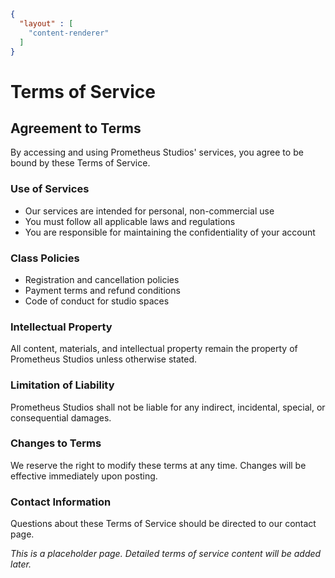 ```json
{
  "layout" : [
    "content-renderer"
  ]
}
```
# Terms of Service

## Agreement to Terms

By accessing and using Prometheus Studios' services, you agree to be bound by these Terms of Service.

### Use of Services

- Our services are intended for personal, non-commercial use
- You must follow all applicable laws and regulations
- You are responsible for maintaining the confidentiality of your account

### Class Policies

- Registration and cancellation policies
- Payment terms and refund conditions
- Code of conduct for studio spaces

### Intellectual Property

All content, materials, and intellectual property remain the property of Prometheus Studios unless otherwise stated.

### Limitation of Liability

Prometheus Studios shall not be liable for any indirect, incidental, special, or consequential damages.

### Changes to Terms

We reserve the right to modify these terms at any time. Changes will be effective immediately upon posting.

### Contact Information

Questions about these Terms of Service should be directed to our contact page.

*This is a placeholder page. Detailed terms of service content will be added later.*
